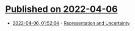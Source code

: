 # [Published on 2022-04-06](index.md)

* [2022-04-06, 01:52:04](https://news.ycombinator.com/item?id=30927557) - [Representation and Uncertainty](https://desystemize.substack.com/p/representation-and-uncertainty)
